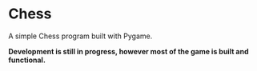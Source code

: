 # Chess

A simple Chess program built with Pygame. 

**Development is still in progress, however most of the game is built and functional.** 
